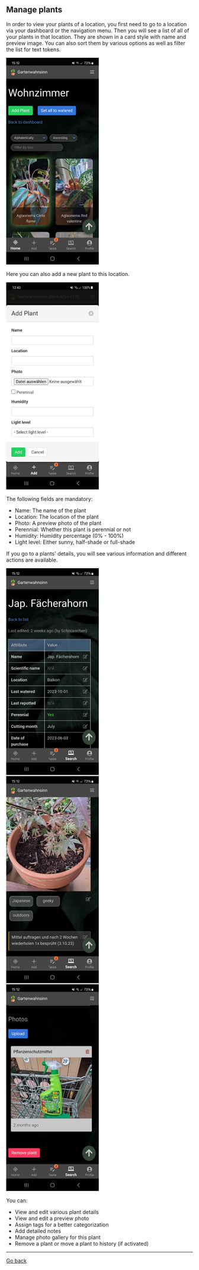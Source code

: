 ## Manage plants

In order to view your plants of a location, you first need to go to a location via your dashboard or the navigation menu.
Then you will see a list of all of your plants in that location. They are shown in a card style with name and preview image.
You can also sort them by various options as well as filter the list for text tokens.

<img src="gfx/Screenshot_20231219_151203_HortusFox.jpg" alt="screenshot" width="250"/>

Here you can also add a new plant to this location.

<img src="gfx/Screenshot_20231023_124350_HortusFox.jpg" alt="screenshot" width="250"/>

The following fields are mandatory:
- Name: The name of the plant
- Location: The location of the plant
- Photo: A preview photo of the plant
- Perennial: Whether this plant is perennial or not
- Humidity: Humidity percentage (0% - 100%)
- Light level: Either sunny, half-shade or full-shade

If you go to a plants' details, you will see various information and different actions are available.

<img src="gfx/Screenshot_20231219_151221_HortusFox.jpg" alt="screenshot" width="250"/>&nbsp;
<img src="gfx/Screenshot_20231219_151235_HortusFox.jpg" alt="screenshot" width="250"/>&nbsp;
<img src="gfx/Screenshot_20231219_151242_HortusFox.jpg" alt="screenshot" width="250"/>&nbsp;

You can:
- View and edit various plant details
- View and edit a preview photo
- Assign tags for a better categorization
- Add detailed notes
- Manage photo gallery for this plant
- Remove a plant or move a plant to history (if activated)

<p><hr/></p>

[Go back](index.md)